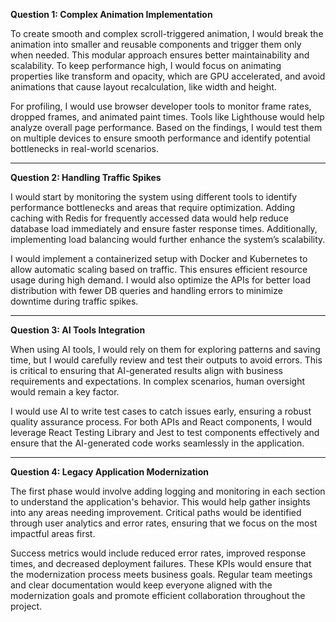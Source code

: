 **Question 1: Complex Animation Implementation**

To create smooth and complex scroll-triggered animation, I would break the animation into smaller and reusable components and trigger them only when needed. This modular approach ensures better maintainability and scalability. To keep performance high, I would focus on animating properties like transform and opacity, which are GPU accelerated, and avoid animations that cause layout recalculation, like width and height.

For profiling, I would use browser developer tools to monitor frame rates, dropped frames, and animated paint times. Tools like Lighthouse would help analyze overall page performance. Based on the findings, I would test them on multiple devices to ensure smooth performance and identify potential bottlenecks in real-world scenarios.

---

**Question 2: Handling Traffic Spikes**

I would start by monitoring the system using different tools to identify performance bottlenecks and areas that require optimization. Adding caching with Redis for frequently accessed data would help reduce database load immediately and ensure faster response times. Additionally, implementing load balancing would further enhance the system’s scalability.

I would implement a containerized setup with Docker and Kubernetes to allow automatic scaling based on traffic. This ensures efficient resource usage during high demand. I would also optimize the APIs for better load distribution with fewer DB queries and handling errors to minimize downtime during traffic spikes.

---

**Question 3: AI Tools Integration**

When using AI tools, I would rely on them for exploring patterns and saving time, but I would carefully review and test their outputs to avoid errors. This is critical to ensuring that AI-generated results align with business requirements and expectations. In complex scenarios, human oversight would remain a key factor.

I would use AI to write test cases to catch issues early, ensuring a robust quality assurance process. For both APIs and React components, I would leverage React Testing Library and Jest to test components effectively and ensure that the AI-generated code works seamlessly in the application.

---

**Question 4: Legacy Application Modernization**

The first phase would involve adding logging and monitoring in each section to understand the application's behavior. This would help gather insights into any areas needing improvement. Critical paths would be identified through user analytics and error rates, ensuring that we focus on the most impactful areas first.

Success metrics would include reduced error rates, improved response times, and decreased deployment failures. These KPIs would ensure that the modernization process meets business goals. Regular team meetings and clear documentation would keep everyone aligned with the modernization goals and promote efficient collaboration throughout the project.

